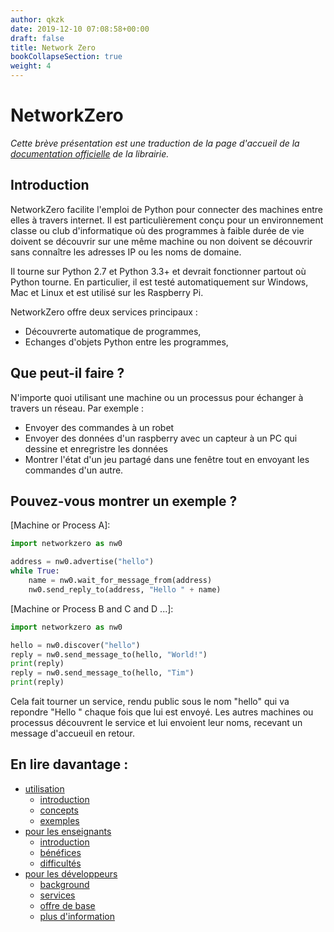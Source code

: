 ```yaml
---
author: qkzk
date: 2019-12-10 07:08:58+00:00
draft: false
title: Network Zero
bookCollapseSection: true
weight: 4
---
```


# NetworkZero


_Cette brève présentation est une traduction de la page d'accueil de la_
_[documentation officielle](https://networkzero.readthedocs.io/en/latest/)_
_de la librairie._

## Introduction

NetworkZero facilite l'emploi de Python pour connecter des machines
entre elles à travers internet. Il est particulièrement conçu pour un
environnement classe ou club d'informatique où des programmes à faible durée de vie doivent se découvrir sur une même machine ou non doivent
se découvrir sans connaître les adresses IP ou les noms de domaine.

Il tourne sur Python 2.7 et Python 3.3+ et devrait fonctionner partout
où Python tourne. En particulier, il est testé automatiquement sur Windows, Mac et Linux et est utilisé sur les Raspberry Pi.

NetworkZero offre deux services principaux :

* Découvrerte automatique de programmes,
* Echanges d'objets Python entre les programmes,

## Que peut-il faire ?

N'importe quoi utilisant une machine ou un processus pour échanger à travers un réseau. Par exemple :

* Envoyer des commandes à un robet
* Envoyer des données d'un raspberry avec un capteur à un PC qui dessine et enregristre les données
* Montrer l'état d'un jeu partagé dans une fenêtre tout en envoyant les commandes d'un autre.

## Pouvez-vous montrer un exemple ?

[Machine or Process A]:

~~~python
import networkzero as nw0

address = nw0.advertise("hello")
while True:
    name = nw0.wait_for_message_from(address)
    nw0.send_reply_to(address, "Hello " + name)
~~~

[Machine or Process B and C and D ...]:

~~~python
import networkzero as nw0

hello = nw0.discover("hello")
reply = nw0.send_message_to(hello, "World!")
print(reply)
reply = nw0.send_message_to(hello, "Tim")
print(reply)
~~~

Cela fait tourner un service, rendu public sous le nom "hello" qui va repondre "Hello <name>" chaque fois que <name> lui est envoyé. Les autres machines ou processus découvrent le service et lui envoient leur noms, recevant un message d'accueuil en retour.

## En lire davantage :

* [utilisation](https://networkzero.readthedocs.io/en/latest/usage.html)
  * [introduction](https://networkzero.readthedocs.io/en/latest/usage.html#introduction)
  * [concepts](https://networkzero.readthedocs.io/en/latest/usage.html#concepts)
  * [exemples](https://networkzero.readthedocs.io/en/latest/usage.html#examples)
* [pour les enseignants](https://networkzero.readthedocs.io/en/latest/for-teachers.html)
  * [introduction](https://networkzero.readthedocs.io/en/latest/for-teachers.html#introduction)
  * [bénéfices](https://networkzero.readthedocs.io/en/latest/for-teachers.html#benefits)
  * [difficultés](https://networkzero.readthedocs.io/en/latest/for-teachers.html#difficulties)
* [pour les développeurs](https://networkzero.readthedocs.io/en/latest/for-developers.html)
  * [background](https://networkzero.readthedocs.io/en/latest/for-developers.html#background)
  * [services](https://networkzero.readthedocs.io/en/latest/for-developers.html#services)
  * [offre de base](https://networkzero.readthedocs.io/en/latest/for-developers.html#basic-offering)
  * [plus d'information](https://networkzero.readthedocs.io/en/latest/for-developers.html#more-information)
